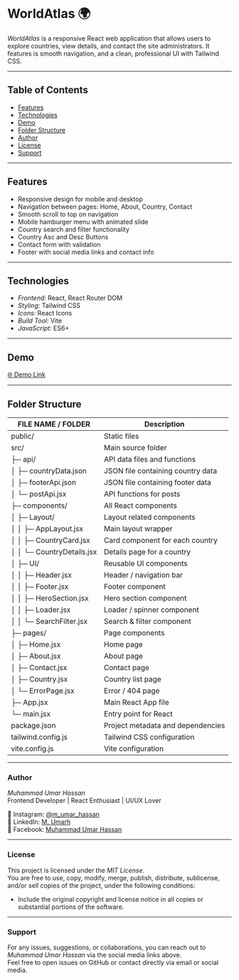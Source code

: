 # WorldAtlas 🌍

*WorldAtlas* is a responsive React web application that allows users to explore countries, view details, and contact the site administrators. It features is smooth navigation, and a clean, professional UI with Tailwind CSS.

---

## Table of Contents
- [Features](#features)
- [Technologies](#technologies)
- [Demo](#demo)
- [Folder Structure](#folder-structure)
- [Author](#author)
- [License](#license)
- [Support](#support)


---

## Features
- Responsive design for mobile and desktop
- Navigation between pages: Home, About, Country, Contact
- Smooth scroll to top on navigation
- Mobile hamburger menu with animated slide
- Country search and filter functionality
- Country Asc and Desc Buttons
- Contact form with validation
- Footer with social media links and contact info

---

## Technologies
- *Frontend:* React, React Router DOM  
- *Styling:* Tailwind CSS  
- *Icons:* React Icons  
- *Build Tool:* Vite  
- *JavaScript:* ES6+  

---

## Demo
[🌐 Demo Link](http://worldatlas-umar.netlify.app)

---

## Folder Structure


| FILE NAME / FOLDER          | Description                       |
| --------------------------- | --------------------------------- |
| public/                     | Static files                      |
| src/                        | Main source folder                |
| ├─ api/                     | API data files and functions      |
| │  ├─ countryData.json      | JSON file containing country data |
| │  ├─ footerApi.json        | JSON file containing footer data  |
| │  └─ postApi.jsx           | API functions for posts           |
| ├─ components/              | All React components              |
| │  ├─ Layout/               | Layout related components         |
| │  │  ├─ AppLayout.jsx      | Main layout wrapper               |
| │  │  ├─ CountryCard.jsx    | Card component for each country   |
| │  │  └─ CountryDetails.jsx | Details page for a country        |
| │  ├─ UI/                   | Reusable UI components            |
| │  │  ├─ Header.jsx         | Header / navigation bar           |
| │  │  ├─ Footer.jsx         | Footer component                  |
| │  │  ├─ HeroSection.jsx    | Hero section component            |
| │  │  ├─ Loader.jsx         | Loader / spinner component        |
| │  │  └─ SearchFilter.jsx   | Search & filter component         |
| ├─ pages/                   | Page components                   |
| │  ├─ Home.jsx              | Home page                         |
| │  ├─ About.jsx             | About page                        |
| │  ├─ Contact.jsx           | Contact page                      |
| │  ├─ Country.jsx           | Country list page                 |
| │  └─ ErrorPage.jsx         | Error / 404 page                  |
| ├─ App.jsx                  | Main React App file               |
| └─ main.jsx                 | Entry point for React             |
| package.json                | Project metadata and dependencies |
| tailwind.config.js          | Tailwind CSS configuration        |
| vite.config.js              | Vite configuration                |


---

### Author
*Muhammad Umar Hassan*  
Frontend Developer | React Enthusiast | UI/UX Lover  

📸 Instagram: [@m_umar_hassan](https://www.instagram.com/m_umar_hassan)  
💼 LinkedIn: [M. Umarh](https://www.linkedin.com/in/m-umarh)  
📘 Facebook: [Muhammad Umar Hassan](https://www.facebook.com/muhammadumar.hassan.581)  

---

### License
This project is licensed under the *MIT License*.  
You are free to use, copy, modify, merge, publish, distribute, sublicense, and/or sell copies of the project, under the following conditions:  
- Include the original copyright and license notice in all copies or substantial portions of the software.

---

### Support
For any issues, suggestions, or collaborations, you can reach out to *Muhammad Umar Hassan* via the social media links above.  
Feel free to open issues on GitHub or contact directly via email or social media.
